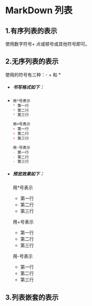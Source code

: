 # MarkDown 列表

## 1.有序列表的表示

使用数字符号+ 点或顿号或其他符号即可。

## 2.无序列表的表示

使用的符号有三种：- + 和 \*

- ##### 书写格式如下：
- ```markdown
  用*号表示
  * 第一行
  * 第二行
  * 第三行
  
  用+号表示
  + 第一行
  + 第二行
  + 第三行
  
  用-号表示
  - 第一行
  - 第二行
  - 第三行
  ```
- ##### 预览效果如下：
  用*号表示
  * 第一行
  * 第二行
  * 第三行
  
  用+号表示
  + 第一行
  + 第二行
  + 第三行
  
  用-号表示
  - 第一行
  - 第二行
  - 第三行


## 3.列表嵌套的表示



